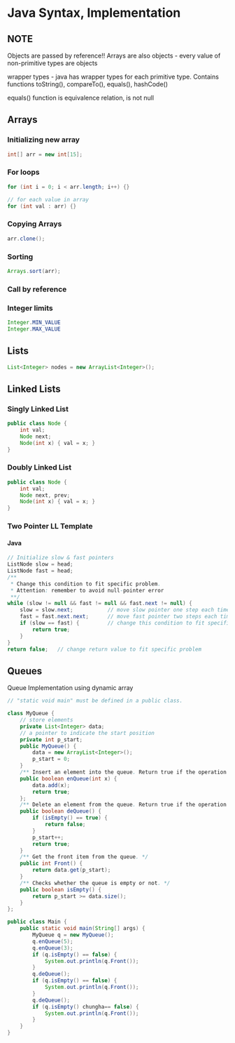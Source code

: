 # Java Syntax, Implementation
## NOTE
Objects are passed by reference!! Arrays are also objects - every value of non-primitive types are objects

wrapper types - java has wrapper types for each primitive type.
Contains functions toString(), compareTo(), equals(), hashCode()

equals() function is equivalence relation, is not null
## Arrays
### Initializing new array
```java
int[] arr = new int[15];
```

### For loops
```java
for (int i = 0; i < arr.length; i++) {}

// for each value in array
for (int val : arr) {}
```

### Copying Arrays
```java
arr.clone();
```

### Sorting 
```java
Arrays.sort(arr);
```

### Call by reference

### Integer limits
```java
Integer.MIN_VALUE
Integer.MAX_VALUE
```

## Lists
```java
List<Integer> nodes = new ArrayList<Integer>();
```

## Linked Lists
### Singly Linked List
```java
public class Node {
    int val;
    Node next;
    Node(int x) { val = x; }
}
```

### Doubly Linked List
```java
public class Node {
    int val;
    Node next, prev;
    Node(int x) { val = x; }
}
```
### Two Pointer LL Template
#### Java
```java
// Initialize slow & fast pointers
ListNode slow = head;
ListNode fast = head;
/**
 * Change this condition to fit specific problem.
 * Attention: remember to avoid null-pointer error
 **/
while (slow != null && fast != null && fast.next != null) {
    slow = slow.next;           // move slow pointer one step each time
    fast = fast.next.next;      // move fast pointer two steps each time
    if (slow == fast) {         // change this condition to fit specific problem
        return true;
    }
}
return false;   // change return value to fit specific problem
```
## Queues
Queue Implementation using dynamic array
```java
// "static void main" must be defined in a public class.

class MyQueue {
    // store elements
    private List<Integer> data;         
    // a pointer to indicate the start position
    private int p_start;            
    public MyQueue() {
        data = new ArrayList<Integer>();
        p_start = 0;
    }
    /** Insert an element into the queue. Return true if the operation is successful. */
    public boolean enQueue(int x) {
        data.add(x);
        return true;
    };    
    /** Delete an element from the queue. Return true if the operation is successful. */
    public boolean deQueue() {
        if (isEmpty() == true) {
            return false;
        }
        p_start++;
        return true;
    }
    /** Get the front item from the queue. */
    public int Front() {
        return data.get(p_start);
    }
    /** Checks whether the queue is empty or not. */
    public boolean isEmpty() {
        return p_start >= data.size();
    }     
};

public class Main {
    public static void main(String[] args) {
        MyQueue q = new MyQueue();
        q.enQueue(5);
        q.enQueue(3);
        if (q.isEmpty() == false) {
            System.out.println(q.Front());
        }
        q.deQueue();
        if (q.isEmpty() == false) {
            System.out.println(q.Front());
        }
        q.deQueue();
        if (q.isEmpty() chungha== false) {
            System.out.println(q.Front());
        }
    }
}
```